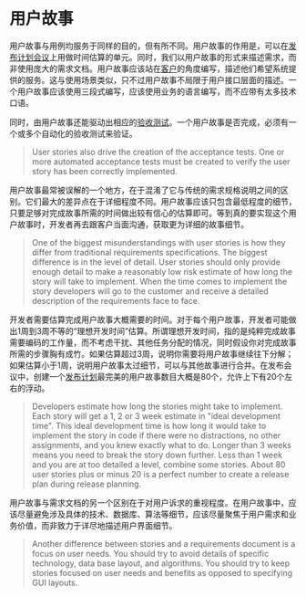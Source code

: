 # 用户故事

用户故事与用例均服务于同样的目的，但有所不同。用户故事的作用是，可以在[发布计划会议](./release-plan.md)上用做时间估算的单元。同时，我们以用户故事的形式来描述需求，而非使用庞大的需求文档。用户故事应该站在[客户](http://www.extremeprogramming.org/rules/customer.html)的角度编写，描述他们希望系统提供的服务。这与使用场景类似，只不过用户故事不局限于用户接口层面的描述。一个用户故事应该使用三段式编写，应该使用业务的语言编写，而不应带有太多技术口语。

<!-- User stories serve the same purpose as use cases but are not the same. They are used to create time estimates for the release planning meeting. They are also used instead of a large requirements document. User Stories are written by the customers as things that the system needs to do for them. They are similar to usage scenarios, except that they are not limited to describing a user interface. They are in the format of about three sentences of text written by the customer in the customers terminology without techno-syntax. -->

同时，由用户故事还能驱动出相应的[验收测试](./functionaltests.md)。一个用户故事是否完成，必须有一个或多个自动化的验收测试来验证。

> User stories also drive the creation of the acceptance tests. One or more automated acceptance tests must be created to verify the user story has been correctly implemented.

用户故事最常被误解的一个地方，在于混淆了它与传统的需求规格说明之间的区别。它们最大的差异点在于详细程度不同。用户故事应该只包含最低程度的细节，只要足够对完成故事所需的时间做出较有信心的估算即可。等到真的要实现这个用户故事时，开发者再去跟客户当面沟通，获取更为详细的故事细节。

> One of the biggest misunderstandings with user stories is how they differ from traditional requirements specifications. The biggest difference is in the level of detail. User stories should only provide enough detail to make a reasonably low risk estimate of how long the story will take to implement. When the time comes to implement the story developers will go to the customer and receive a detailed description of the requirements face to face.	

开发者需要估算完成用户故事大概需要的时间。对于每个用户故事，开发者可能做出1周到3周不等的“理想开发时间”估算。所谓理想开发时间，指的是纯粹完成故事需要编码的工作量，而不考虑干扰、其他任务分配的情况，同时假设你对完成故事所需的步骤胸有成竹。如果估算超过3周，说明你需要将用户故事继续往下分解；如果估算小于1周，说明用户故事太过细节，可以与其他故事进行合并。在发布会议中，创建一个[发布计划](http://www.extremeprogramming.org/rules/commit.html)最完美的用户故事数目大概是80个，允许上下有20个左右的浮动。

> Developers estimate how long the stories might take to implement. Each story will get a 1, 2 or 3 week estimate in "ideal development time". This ideal development time is how long it would take to implement the story in code if there were no distractions, no other assignments, and you knew exactly what to do. Longer than 3 weeks means you need to break the story down further. Less than 1 week and you are at too detailed a level, combine some stories. About 80 user stories plus or minus 20 is a perfect number to create a release plan during release planning.

用户故事与需求文档的另一个区别在于对用户诉求的重视程度。在用户故事中，应该尽量避免涉及具体的技术、数据库、算法等细节，应该尽量聚焦于用户需求和业务价值，而非致力于详尽地描述用户界面细节。

> Another difference between stories and a requirements document is a focus on user needs. You should try to avoid details of specific technology, data base layout, and algorithms. You should try to keep stories focused on user needs and benefits as opposed to specifying GUI layouts.
